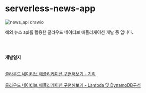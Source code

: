 # serverless-news-app

![news_api drawio](https://github.com/user-attachments/assets/bd4f0071-ef92-4d27-8230-e01ddff02d6b)



해외 뉴스 api를 활용한 클라우드 네이티브 애플리케이션 개발 중 입니다.

<br>
<br>

<b>개발일지</b>
<br>
<br>
<br>
<a href="https://velog.io/@whdbtjd/%EB%89%B4%EC%8A%A4-API%EB%A5%BC-%ED%99%9C%EC%9A%A9%ED%95%9C-%EC%84%9C%EB%B2%84%EB%A6%AC%EC%8A%A4-%EC%95%A0%ED%94%8C%EB%A6%AC%EC%BC%80%EC%9D%B4%EC%85%98-%EA%B8%B0%ED%9A%8D"> 클라우드 네이티브 애플리케이션 구현해보기 - 기획</a>
<br>
<br>
<a href="https://velog.io/@whdbtjd/%EB%89%B4%EC%8A%A4-API%EB%A5%BC-%ED%99%9C%EC%9A%A9%ED%95%9C-%EC%84%9C%EB%B2%84%EB%A6%AC%EC%8A%A4-%EC%95%A0%ED%94%8C%EB%A6%AC%EC%BC%80%EC%9D%B4%EC%85%98-%EA%B5%AC%ED%98%84-AWS-Lambda-%EB%B0%8F-Dynamodb-%EA%B5%AC%EC%84%B1"> 클라우드 네이티브 애플리케이션 구현해보기 - Lambda 및 DynamoDB구성</a>
